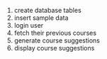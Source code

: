 1. create database tables
2. insert sample data
3. login user
3. fetch their previous courses
4. generate course suggestions
5. display course suggestions